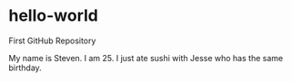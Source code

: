 # hello-world
First GitHub Repository

My name is Steven.
I am 25. I just ate sushi with Jesse who has the same birthday.

